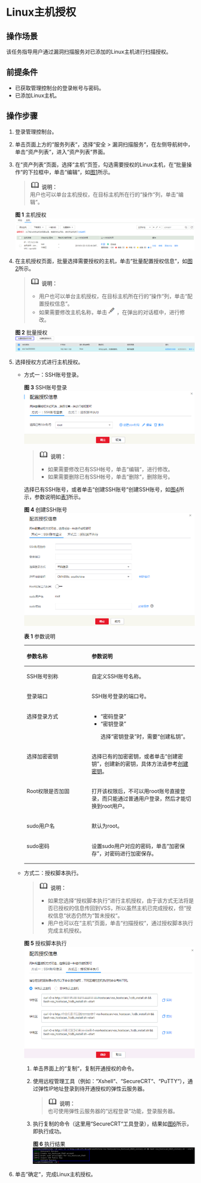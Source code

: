 # Linux主机授权<a name="vss_01_0072"></a>

## 操作场景<a name="section12982110131912"></a>

该任务指导用户通过漏洞扫描服务对已添加的Linux主机进行扫描授权。

## 前提条件<a name="section1476173172214"></a>

-   已获取管理控制台的登录帐号与密码。
-   已添加Linux主机。

## 操作步骤<a name="section038111403433"></a>

1.  登录管理控制台。
2.  单击页面上方的“服务列表“，选择“安全  \>  漏洞扫描服务“，在左侧导航树中，单击“资产列表“，进入“资产列表“界面。
3.  在“资产列表“页面，选择“主机“页签，勾选需要授权的Linux主机，在“批量操作“的下拉框中，单击“编辑“，如[图1](#fig6288185203910)所示。

    >![](public_sys-resources/icon-note.gif) **说明：**   
    >用户也可以单台主机授权，在目标主机所在行的“操作“列，单击“编辑“。  

    **图 1**  主机授权<a name="fig6288185203910"></a>  
    ![](figures/主机授权.png "主机授权")

4.  在主机授权页面，批量选择需要授权的主机，单击“批量配置授权信息“，如[图2](#fig37091438195719)所示。

    >![](public_sys-resources/icon-note.gif) **说明：**   
    >-   用户也可以单台主机授权，在目标主机所在行的“操作“列，单击“配置授权信息“。  
    >-   如果需要修改主机名称，单击![](figures/编辑小图标-3.png)，在弹出的对话框中，进行修改。  

    **图 2**  批量授权<a name="fig37091438195719"></a>  
    ![](figures/批量授权.png "批量授权")

5.  选择授权方式进行主机授权。
    -   方式一：SSH账号登录。

        **图 3**  SSH账号登录<a name="fig739888175614"></a>  
        ![](figures/SSH账号登录.png "SSH账号登录")

        >![](public_sys-resources/icon-note.gif) **说明：**   
        >-   如果需要修改已有SSH帐号，单击“编辑“，进行修改。  
        >-   如果需要删除已有SSH帐号，单击“删除“，删除账号。  

        选择已有SSH账号，或者单击“创建SSH账号“创建SSH账号，如[图4](#fig9399138205616)所示，参数说明如[表1](#table3401158105617)所示。

        **图 4**  创建SSH账号<a name="fig9399138205616"></a>  
        ![](figures/创建SSH账号.png "创建SSH账号")

        **表 1**  参数说明

        <a name="table3401158105617"></a>
        <table><thead align="left"><tr id="row16399178105616"><th class="cellrowborder" valign="top" width="38.07%" id="mcps1.2.3.1.1"><p id="p18399138125613"><a name="p18399138125613"></a><a name="p18399138125613"></a>参数名称</p>
        </th>
        <th class="cellrowborder" valign="top" width="61.92999999999999%" id="mcps1.2.3.1.2"><p id="p139915895612"><a name="p139915895612"></a><a name="p139915895612"></a>参数说明</p>
        </th>
        </tr>
        </thead>
        <tbody><tr id="row1139920865618"><td class="cellrowborder" valign="top" width="38.07%" headers="mcps1.2.3.1.1 "><p id="p53999895610"><a name="p53999895610"></a><a name="p53999895610"></a>SSH账号别称</p>
        </td>
        <td class="cellrowborder" valign="top" width="61.92999999999999%" headers="mcps1.2.3.1.2 "><p id="p1639910818566"><a name="p1639910818566"></a><a name="p1639910818566"></a>自定义SSH账号名称。</p>
        </td>
        </tr>
        <tr id="row1439913814562"><td class="cellrowborder" valign="top" width="38.07%" headers="mcps1.2.3.1.1 "><p id="p1739978115615"><a name="p1739978115615"></a><a name="p1739978115615"></a>登录端口</p>
        </td>
        <td class="cellrowborder" valign="top" width="61.92999999999999%" headers="mcps1.2.3.1.2 "><p id="p63995813564"><a name="p63995813564"></a><a name="p63995813564"></a>SSH账号登录的端口号。</p>
        </td>
        </tr>
        <tr id="row1740017885620"><td class="cellrowborder" valign="top" width="38.07%" headers="mcps1.2.3.1.1 "><p id="p63999814562"><a name="p63999814562"></a><a name="p63999814562"></a>选择登录方式</p>
        </td>
        <td class="cellrowborder" valign="top" width="61.92999999999999%" headers="mcps1.2.3.1.2 "><a name="ul104009865610"></a><a name="ul104009865610"></a><ul id="ul104009865610"><li><span class="parmvalue" id="parmvalue8400148105614"><a name="parmvalue8400148105614"></a><a name="parmvalue8400148105614"></a>“密码登录”</span></li><li><span class="parmvalue" id="parmvalue740088105614"><a name="parmvalue740088105614"></a><a name="parmvalue740088105614"></a>“密钥登录”</span><p id="p94001387564"><a name="p94001387564"></a><a name="p94001387564"></a>选择<span class="parmvalue" id="parmvalue104005819566"><a name="parmvalue104005819566"></a><a name="parmvalue104005819566"></a>“密钥登录”</span>时，需要<span class="parmvalue" id="parmvalue3400584561"><a name="parmvalue3400584561"></a><a name="parmvalue3400584561"></a>“创建私钥”</span>。</p>
        </li></ul>
        </td>
        </tr>
        <tr id="row24002825619"><td class="cellrowborder" valign="top" width="38.07%" headers="mcps1.2.3.1.1 "><p id="p1240012855620"><a name="p1240012855620"></a><a name="p1240012855620"></a>选择加密密钥</p>
        </td>
        <td class="cellrowborder" valign="top" width="61.92999999999999%" headers="mcps1.2.3.1.2 "><p id="p5400188145612"><a name="p5400188145612"></a><a name="p5400188145612"></a>选择已有的加密密钥，或者单击<span class="parmvalue" id="parmvalue5400183565"><a name="parmvalue5400183565"></a><a name="parmvalue5400183565"></a>“创建密钥”</span>，创建新的密钥，具体方法请参考<a href="https://support.huaweicloud.com/usermanual-dew/zh-cn_topic_0034324884.html" target="_blank" rel="noopener noreferrer">创建密钥</a>。</p>
        </td>
        </tr>
        <tr id="row114013815617"><td class="cellrowborder" valign="top" width="38.07%" headers="mcps1.2.3.1.1 "><p id="p440011818561"><a name="p440011818561"></a><a name="p440011818561"></a>Root权限是否加固</p>
        </td>
        <td class="cellrowborder" valign="top" width="61.92999999999999%" headers="mcps1.2.3.1.2 "><p id="p1740019865612"><a name="p1740019865612"></a><a name="p1740019865612"></a>打开该权限后，不可以用root账号直接登录，而只能通过普通用户登录，然后才能切换到root用户。</p>
        </td>
        </tr>
        <tr id="row1840112835616"><td class="cellrowborder" valign="top" width="38.07%" headers="mcps1.2.3.1.1 "><p id="p04018895618"><a name="p04018895618"></a><a name="p04018895618"></a>sudo用户名</p>
        </td>
        <td class="cellrowborder" valign="top" width="61.92999999999999%" headers="mcps1.2.3.1.2 "><p id="p0401208195610"><a name="p0401208195610"></a><a name="p0401208195610"></a>默认为root。</p>
        </td>
        </tr>
        <tr id="row640119865619"><td class="cellrowborder" valign="top" width="38.07%" headers="mcps1.2.3.1.1 "><p id="p4401138185617"><a name="p4401138185617"></a><a name="p4401138185617"></a>sudo密码</p>
        </td>
        <td class="cellrowborder" valign="top" width="61.92999999999999%" headers="mcps1.2.3.1.2 "><p id="p114012818568"><a name="p114012818568"></a><a name="p114012818568"></a>设置sudo用户对应的密码，单击<span class="uicontrol" id="uicontrol2401188155614"><a name="uicontrol2401188155614"></a><a name="uicontrol2401188155614"></a>“加密保存”</span>，对密码进行加密保存。</p>
        </td>
        </tr>
        </tbody>
        </table>

    -   方式二：授权脚本执行。

        >![](public_sys-resources/icon-note.gif) **说明：**   
        >-   如果您选择“授权脚本执行“进行主机授权，由于该方式无法将是否已授权的信息传回到VSS，所以虽然主机已完成授权，但“授权信息“状态仍然为“暂未授权“。  
        >-   用户也可以在“主机“页面，单击“扫描授权“，通过授权脚本执行完成主机授权。  

        **图 5**  授权脚本执行<a name="fig11401108125612"></a>  
        ![](figures/授权脚本执行.png "授权脚本执行")

        1.  单击界面上的“复制“，复制开通授权的命令。
        2.  使用远程管理工具（例如：“Xshell“、“SecureCRT“、“PuTTY“），通过弹性IP地址登录到待开通授权的弹性云服务器。

            >![](public_sys-resources/icon-note.gif) **说明：**   
            >也可使用弹性云服务器的“远程登录“功能，登录服务器。  

        3.  执行复制的命令（这里用“SecureCRT“工具登录），结果如[图6](#fig12402128115615)所示，即执行成功。

            **图 6**  执行结果<a name="fig12402128115615"></a>  
            ![](figures/执行结果.png "执行结果")



6.  单击“确定“，完成Linux主机授权。

